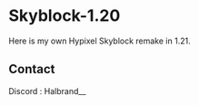 # Skyblock-1.20
Here is my own Hypixel Skyblock remake in 1.21.



<!-- CONTACT -->
## Contact

Discord : Halbrand__
